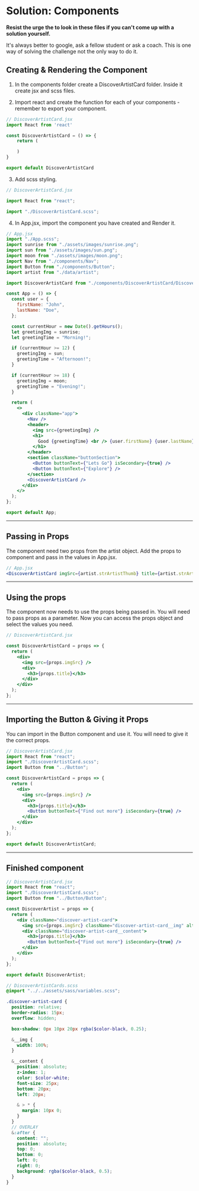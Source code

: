 # Solution: Components

**Resist the urge the to look in these files if you can't come up with a solution yourself.**

It's always better to google, ask a fellow student or ask a coach. This is one way of solving the challenge not the only way to do it.

## Creating & Rendering the Component

1. In the components folder create a DiscoverArtistCard folder. Inside it create jsx and scss files.

2. Import react and create the function for each of your components - remember to export your component.

```jsx
// DiscoverArtistCard.jsx
import React from 'react'

const DiscoverArtistCard = () => {
    return (

    )
}

export default DiscoverArtistCard
```

3. Add scss styling.

```jsx
// DiscoverArtistCard.jsx

import React from "react";

import "./DiscoverArtistCard.scss";
```

4. In App.jsx, import the component you have created and Render it.

```jsx
// App.jsx
import "./App.scss";
import sunrise from "./assets/images/sunrise.png";
import sun from "./assets/images/sun.png";
import moon from "./assets/images/moon.png";
import Nav from "./components/Nav";
import Button from "./components/Button";
import artist from "./data/artist";

import DiscoverArtistCard from "./components/DiscoverArtistCard/DiscoverArtistCard";

const App = () => {
  const user = {
    firstName: "John",
    lastName: "Doe",
  };

  const currentHour = new Date().getHours();
  let greetingImg = sunrise;
  let greetingTime = "Morning!";

  if (currentHour >= 12) {
    greetingImg = sun;
    greetingTime = "Afternoon!";
  }

  if (currentHour >= 18) {
    greetingImg = moon;
    greetingTime = "Evening!";
  }

  return (
    <>
      <div className="app">
        <Nav />
        <header>
          <img src={greetingImg} />
          <h1>
            Good {greetingTime} <br /> {user.firstName} {user.lastName}
          </h1>
        </header>
        <section className="buttonSection">
          <Button buttonText={"Lets Go"} isSecondary={true} />
          <Button buttonText={"Explore"} />
        </section>
        <DiscoverArtistCard />
      </div>
    </>
  );
};

export default App;
```

---

## Passing in Props

The component need two props from the artist object. Add the props to component and pass in the values in App.jsx.

```jsx
// App.jsx
<DiscoverArtistCard imgSrc={artist.strArtistThumb} title={artist.strArtist} />
```

---

## Using the props

The component now needs to use the props being passed in. You will need to pass props as a parameter. Now you can access the props object and select the values you need.

```jsx
// DiscoverArtistCard.jsx

const DiscoverArtistCard = props => {
  return (
    <div>
      <img src={props.imgSrc} />
      <div>
        <h3>{props.title}</h3>
      </div>
    </div>
  );
};
```

---

## Importing the Button & Giving it Props

You can import in the Button component and use it. You will need to give it the correct props.

```jsx
// DiscoverArtistCard.jsx
import React from "react";
import "./DiscoverArtistCard.scss";
import Button from "../Button";

const DiscoverArtistCard = props => {
  return (
    <div>
      <img src={props.imgSrc} />
      <div>
        <h3>{props.title}</h3>
        <Button buttonText={"Find out more"} isSecondary={true} />
      </div>
    </div>
  );
};

export default DiscoverArtistCard;
```

---

## Finished component

```jsx
// DiscoverArtistCard.jsx
import React from "react";
import "./DiscoverArtistCard.scss";
import Button from "../Button/Button";

const DiscoverArtist = props => {
  return (
    <div className="discover-artist-card">
      <img src={props.imgSrc} className="discover-artist-card__img" alt={props.title} />
      <div className="discover-artist-card__content">
        <h3>{props.title}</h3>
        <Button buttonText={"Find out more"} isSecondary={true} />
      </div>
    </div>
  );
};

export default DiscoverArtist;
```

```scss
// DiscoverArtistCards.scss
@import "../../assets/sass/variables.scss";

.discover-artist-card {
  position: relative;
  border-radius: 15px;
  overflow: hidden;

  box-shadow: 0px 10px 20px rgba($color-black, 0.25);

  &__img {
    width: 100%;
  }

  &__content {
    position: absolute;
    z-index: 1;
    color: $color-white;
    font-size: 25px;
    bottom: 20px;
    left: 20px;

    & > * {
      margin: 10px 0;
    }
  }
  // OVERLAY
  &:after {
    content: "";
    position: absolute;
    top: 0;
    bottom: 0;
    left: 0;
    right: 0;
    background: rgba($color-black, 0.5);
  }
}
```

